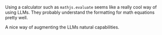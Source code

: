 Using a calculator such as `mathjs.evaluate` seems like a really cool way of using LLMs. They probably understand the formatting for math equations pretty well.

A nice way of augmenting the LLMs natural capabilities.
